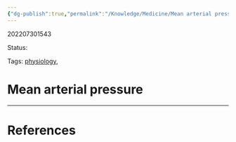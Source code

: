 ```yaml
---
{"dg-publish":true,"permalink":"/Knowledge/Medicine/Mean arterial pressure/"}
---
```



202207301543

Status: 

Tags: [physiology](physiology.md), 

# Mean arterial pressure








___
# References